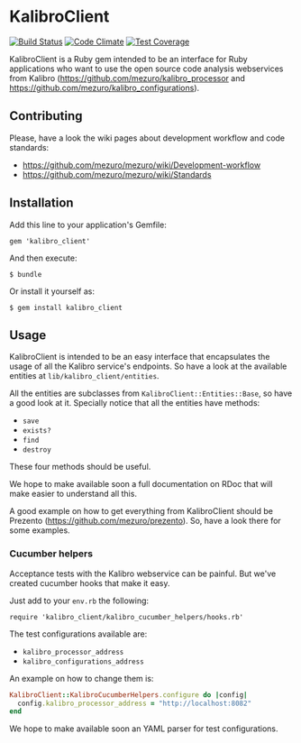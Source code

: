 # KalibroClient

[![Build Status](https://travis-ci.org/mezuro/kalibro_client.png?branch=master)](https://travis-ci.org/mezuro/kalibro_client)
[![Code Climate](https://codeclimate.com/github/mezuro/kalibro_client.png)](https://codeclimate.com/github/mezuro/kalibro_client)
[![Test Coverage](https://codeclimate.com/github/mezuro/kalibro_client/badges/coverage.svg)](https://codeclimate.com/github/mezuro/kalibro_client)

KalibroClient is a Ruby gem intended to be an interface for Ruby applications who want to use the open source code analysis webservices from Kalibro (https://github.com/mezuro/kalibro_processor and https://github.com/mezuro/kalibro_configurations).

## Contributing

Please, have a look the wiki pages about development workflow and code standards:

* https://github.com/mezuro/mezuro/wiki/Development-workflow
* https://github.com/mezuro/mezuro/wiki/Standards

## Installation

Add this line to your application's Gemfile:

    gem 'kalibro_client'

And then execute:

    $ bundle

Or install it yourself as:

    $ gem install kalibro_client

## Usage

KalibroClient is intended to be an easy interface that encapsulates the usage of all the Kalibro service's endpoints. So have a look at the available entities at `lib/kalibro_client/entities`.

All the entities are subclasses from `KalibroClient::Entities::Base`, so have a good look at it. Specially notice that all the entities have methods:

* `save`
* `exists?`
* `find`
* `destroy`

These four methods should be useful.

We hope to make available soon a full documentation on RDoc that will make easier to understand all this.

A good example on how to get everything from KalibroClient should be Prezento (https://github.com/mezuro/prezento). So, have a look there for some examples.

### Cucumber helpers

Acceptance tests with the Kalibro webservice can be painful. But we've created cucumber hooks that make it easy.

Just add to your `env.rb` the following:

    require 'kalibro_client/kalibro_cucumber_helpers/hooks.rb'

The test configurations available are:

* `kalibro_processor_address`
* `kalibro_configurations_address`

An example on how to change them is:

```ruby
KalibroClient::KalibroCucumberHelpers.configure do |config|
  config.kalibro_processor_address = "http://localhost:8082"
end
```

We hope to make available soon an YAML parser for test configurations.
